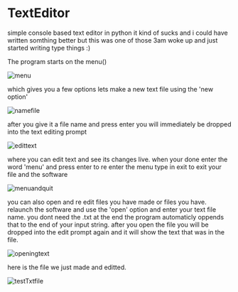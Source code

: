 # TextEditor
simple console based text editor in python it kind of sucks and i could have written somthing better 
but this was one of those 3am woke up and just started writing type things :)


The program starts on the menu()

![menu](https://user-images.githubusercontent.com/84602650/149604764-3c7e8517-47fd-416b-9c83-57a7083c6a7d.png)

which gives you a few options lets make a new text file using the 'new option'

![namefile](https://user-images.githubusercontent.com/84602650/149604788-46da1c7d-b362-4d35-b9be-23c965304571.png)

after you give it a file name and press enter you will immediately be dropped into the text editing prompt

![edittext](https://user-images.githubusercontent.com/84602650/149604818-42f0e82f-aae0-4e98-851c-ad1e8f73006f.png)

where you can edit text and see its changes live.
when your done enter the word 'menu' and press enter to re enter the menu
type in exit to exit your file and the software

![menuandquit](https://user-images.githubusercontent.com/84602650/149604843-84223f03-5265-4cba-b9ba-1cae4f1cd14b.png)


you can also open and re edit files you have made or files you have.
relaunch the software and use the 'open' option and enter your text file name.
you dont need the .txt at the end the program automaticly oppends that to the end of your input string.
after you open the file you will be dropped into the edit prompt again and it will show the text that was in the file.

![openingtext](https://user-images.githubusercontent.com/84602650/149604859-e8ec3b01-41d4-4902-84b1-3273b847af9c.png)

here is the file we just made and editted.

![testTxtfile](https://user-images.githubusercontent.com/84602650/149604902-663a0161-70c8-43dc-804b-ee995ce9eacc.png)
